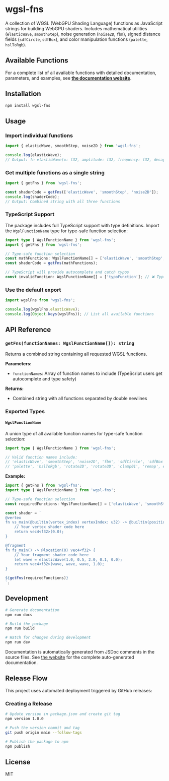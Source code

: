 # wgsl-fns

A collection of WGSL (WebGPU Shading Language) functions as JavaScript strings for building WebGPU shaders. Includes mathematical utilities (`elasticWave`, `smoothStep`), noise generation (`noise2D`, `fbm`), signed distance fields (`sdfCircle`, `sdfBox`), and color manipulation functions (`palette`, `hslToRgb`).

## Available Functions

For a complete list of all available functions with detailed documentation, parameters, and examples, see **[the documentation website](https://dekoolecentrale.nl/wgsl-fns)**.

## Installation

```bash
npm install wgsl-fns
```

## Usage

### Import individual functions

```javascript
import { elasticWave, smoothStep, noise2D } from 'wgsl-fns';

console.log(elasticWave);
// Output: fn elasticWave(x: f32, amplitude: f32, frequency: f32, decay: f32, phase: f32) -> f32 { ... }
```

### Get multiple functions as a single string

```javascript
import { getFns } from 'wgsl-fns';

const shaderCode = getFns(['elasticWave', 'smoothStep', 'noise2D']);
console.log(shaderCode);
// Output: Combined string with all three functions
```

### TypeScript Support

The package includes full TypeScript support with type definitions. Import the `WgslFunctionName` type for type-safe function selection:

```typescript
import type { WgslFunctionName } from 'wgsl-fns';
import { getFns } from 'wgsl-fns';

// Type-safe function selection
const mathFunctions: WgslFunctionName[] = ['elasticWave', 'smoothStep', 'rotate2D'];
const shaderCode = getFns(mathFunctions);

// TypeScript will provide autocomplete and catch typos
const invalidFunction: WgslFunctionName[] = ['typoFunction']; // ❌ TypeScript error
```

### Use the default export

```javascript
import wgslFns from 'wgsl-fns';

console.log(wgslFns.elasticWave);
console.log(Object.keys(wgslFns)); // List all available functions
```

## API Reference

### `getFns(functionNames: WgslFunctionName[]): string`

Returns a combined string containing all requested WGSL functions.

**Parameters:**
- `functionNames`: Array of function names to include (TypeScript users get autocomplete and type safety)

**Returns:**
- Combined string with all functions separated by double newlines

### Exported Types

#### `WgslFunctionName`

A union type of all available function names for type-safe function selection:

```typescript
import type { WgslFunctionName } from 'wgsl-fns';

// Valid function names include:
// 'elasticWave', 'smoothStep', 'noise2D', 'fbm', 'sdfCircle', 'sdfBox', 
// 'palette', 'hslToRgb', 'rotate2D', 'rotate3D', 'clamp01', 'remap', etc.
```

**Example:**
```typescript
import { getFns } from 'wgsl-fns';
import type { WgslFunctionName } from 'wgsl-fns';

// Type-safe function selection
const requiredFunctions: WgslFunctionName[] = ['elasticWave', 'smoothStep'];

const shader = `
@vertex
fn vs_main(@builtin(vertex_index) vertexIndex: u32) -> @builtin(position) vec4<f32> {
    // Your vertex shader code here
    return vec4<f32>(0.0);
}

@fragment  
fn fs_main() -> @location(0) vec4<f32> {
    // Your fragment shader code here
    let wave = elasticWave(1.0, 0.5, 2.0, 0.1, 0.0);
    return vec4<f32>(wave, wave, wave, 1.0);
}

${getFns(requiredFunctions)}
`;
```

## Development

```bash
# Generate documentation
npm run docs

# Build the package
npm run build

# Watch for changes during development
npm run dev
```

Documentation is automatically generated from JSDoc comments in the source files. See [the website](https://dekoolecentrale.nl/wgsl-fns) for the complete auto-generated documentation.

## Release Flow

This project uses automated deployment triggered by GitHub releases:

### Creating a Release

```bash
# Update version in package.json and create git tag
npm version 1.0.0

# Push the version commit and tag
git push origin main --follow-tags

# Publish the package to npm
npm publish
```

## License

MIT
